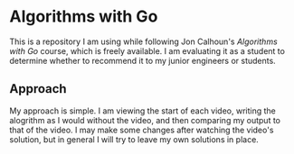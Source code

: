 # Algorithms with Go

This is a repository I am using while following Jon Calhoun's *Algorithms with Go* course, which is freely available. I am evaluating it as a student to determine whether to recommend it to my junior engineers or students.

## Approach

My approach is simple. I am viewing the start of each video, writing the alogrithm as I would without the video, and then comparing my output to that of the video. I may make some changes after watching the video's solution, but in general I will try to leave my own solutions in place.
